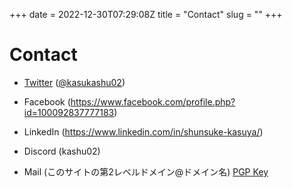 +++ 
date = 2022-12-30T07:29:08Z
title = "Contact"
slug = "" 
+++

# Contact
- [Twitter](https://twitter.com/kasukashu02) ([@kasukashu02](https://twitter.com/kasukashu02))

- Facebook (https://www.facebook.com/profile.php?id=100092837777183)

- LinkedIn (https://www.linkedin.com/in/shunsuke-kasuya/)
 
- Discord (kashu02)

- Mail (このサイトの第2レベルドメイン@ドメイン名) [PGP Key]([https://gist.github.com/kashu-02/42a466ff72fe35a0753db88e4fe55ce5](https://keys.openpgp.org/vks/v1/by-fingerprint/F75C8415554397E566506AC5F7BD7569DD51F2A4))
